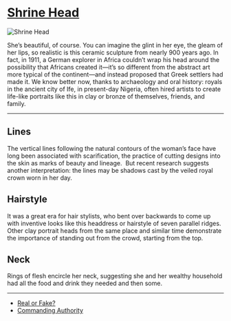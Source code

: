 # [Shrine Head](http://artsmia.github.io/griot/#/o/4866)
![Shrine Head](http://api.artsmia.org/images/4866/medium.jpg)

<p>She’s beautiful, of course. You can imagine the glint in her eye, the gleam of her lips, so realistic is this ceramic sculpture from nearly 900 years ago. In fact, in 1911, a German explorer in Africa couldn’t wrap his head around the possibility that Africans created it—it’s so different from the abstract art more typical of the continent—and instead proposed that Greek settlers had made it. We know better now, thanks to archaeology and oral history: royals in the ancient city of Ife, in present-day Nigeria, often hired artists to create life-like portraits like this in clay or bronze of themselves, friends, and family.</p>

---

## Lines
<p>The vertical lines following the natural contours of the woman’s face have long been associated with scarification, the practice of cutting designs into the skin as marks of beauty and lineage.  But recent research suggests another interpretation: the lines may be shadows cast by the veiled royal crown worn in her day.</p>

## Hairstyle
<p>It was a great era for hair stylists, who bent over backwards to come up with inventive looks like this headdress or hairstyle of seven parallel ridges. Other clay portrait heads from the same place and similar time demonstrate the importance of standing out from the crowd, starting from the top.</p>

## Neck
<p>Rings of flesh encircle her neck, suggesting she and her wealthy household had all the food and drink they needed and then some.</p>

---

* [Real or Fake?](http://artsmia.github.io/griot/#/stories/207)
* [Commanding Authority](http://artsmia.github.io/griot/#/stories/386)
